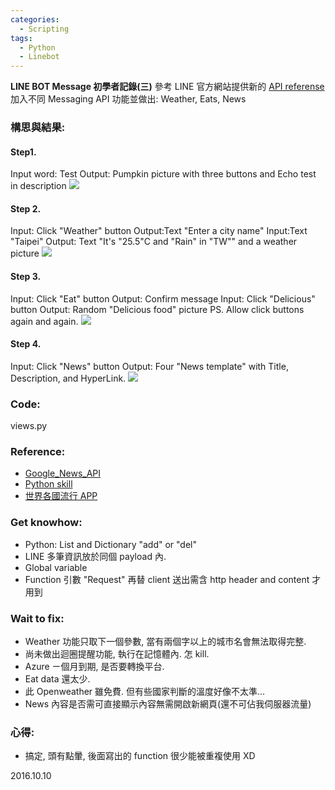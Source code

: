 ```yaml
---
categories:
  - Scripting
tags:
  - Python
  - Linebot
---
```

**LINE BOT Message 初學者記錄(三)** 
參考 LINE 官方網站提供新的 [API referense](https://devdocs.line.me/en/#messaging-api)
加入不同 Messaging API 功能並做出: Weather, Eats, News

### **構思與結果:**

#### **Step1.**

Input word: Test Output: Pumpkin picture with three buttons and Echo test in description [![](https://3.bp.blogspot.com/-22m29wWnhus/V_tkw31SwZI/AAAAAAAAGP8/v2LAhlVNfFkzK-tNzRfeAmT2nmKJmgGSACK4B/s320/punpkin.png)](http://3.bp.blogspot.com/-22m29wWnhus/V_tkw31SwZI/AAAAAAAAGP8/v2LAhlVNfFkzK-tNzRfeAmT2nmKJmgGSACK4B/s1600/punpkin.png)

#### **Step 2.**

Input: Click "Weather" button Output:Text "Enter a city name" Input:Text "Taipei" Output: Text "It's "25.5"C and "Rain" in "TW"" and a weather picture [![](https://4.bp.blogspot.com/-HBiY_p-VIro/V_tmBU1pVDI/AAAAAAAAGQI/PMWgUNb7Mp0-udbPDAc0oEQupX-xMvI1gCK4B/s320/weatherbutton.png)](http://4.bp.blogspot.com/-HBiY_p-VIro/V_tmBU1pVDI/AAAAAAAAGQI/PMWgUNb7Mp0-udbPDAc0oEQupX-xMvI1gCK4B/s1600/weatherbutton.png)

#### **Step 3.**

Input: Click "Eat" button Output: Confirm message Input: Click "Delicious" button Output: Random "Delicious food" picture PS. Allow click buttons again and again. [![](https://1.bp.blogspot.com/-Nb8C0aITyAY/V_tnwUni30I/AAAAAAAAGQc/ciPkQqbAH74qfDTwpWB9SBax5jDVDvoYQCK4B/s400/eatpicture.png)](http://1.bp.blogspot.com/-Nb8C0aITyAY/V_tnwUni30I/AAAAAAAAGQc/ciPkQqbAH74qfDTwpWB9SBax5jDVDvoYQCK4B/s1600/eatpicture.png) 

#### **Step 4.**

Input: Click "News" button Output: Four "News template" with Title, Description, and HyperLink. [![](https://2.bp.blogspot.com/-ewa7fSqNm0M/V_tot-_F5TI/AAAAAAAAGQo/dXM2TfsA5-8hvgOPvtMCV10YHSOhhrvYQCK4B/s320/newspicture.png)](http://2.bp.blogspot.com/-ewa7fSqNm0M/V_tot-_F5TI/AAAAAAAAGQo/dXM2TfsA5-8hvgOPvtMCV10YHSOhhrvYQCK4B/s1600/newspicture.png)

### **Code:**

views.py
<script src="https://gist.github.com/Code-Egg/2a0581622160783eda45f0099f3c3139.js"></script>

### **Reference:**

*   [Google_News_API](https://newsapi.org/google-news-api)
*   [Python skill](https://pythonnote.wordpress.com/2014/04/03/python%E6%8A%80%E5%B7%A7%E6%BC%82%E4%BA%AE%E5%8F%88%E9%80%9A%E9%A0%86%E7%9A%84%E7%A8%8B%E5%BC%8F%E7%A2%BC/)
*   [世界各國流行 APP](http://www.inside.com.tw/2016/05/30/worldwide-messaging-apps)

### **Get knowhow:**

*   Python: List and Dictionary "add" or "del"
*   LINE 多筆資訊放於同個 payload 內.
*   Global variable
*   Function 引數 "Request" 再替 client 送出需含 http header and content 才用到

### **Wait to fix:**

*   Weather 功能只取下一個參數, 當有兩個字以上的城市名會無法取得完整.
*   尚未做出迴圈提醒功能, 執行在記憶體內. 怎 kill.
*   Azure ㄧ個月到期, 是否要轉換平台.
*   Eat data 還太少.
*   此 Openweather 雖免費. 但有些國家判斷的溫度好像不太準...
*   News 內容是否需可直接顯示內容無需開啟新網頁(還不可佔我伺服器流量)

### **心得:**

*   搞定, 頭有點暈, 後面寫出的 function 很少能被重複使用 XD

2016.10.10
